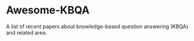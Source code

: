 # Awesome-KBQA
A list of recent papers about knowledge-based question answering (KBQA) and related area.
